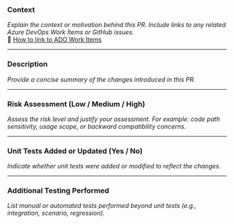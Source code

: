 ### **Context**
_Explain the context or motivation behind this PR. Include links to any related Azure DevOps Work Items or GitHub issues._  
📌 [How to link to ADO Work Items](https://learn.microsoft.com/en-us/azure/devops/boards/github/link-to-from-github?view=azure-devops)

---

### **Description**
_Provide a concise summary of the changes introduced in this PR._

---

### **Risk Assessment** (Low / Medium / High)  
_Assess the risk level and justify your assessment. For example: code path sensitivity, usage scope, or backward compatibility concerns._

---

### **Unit Tests Added or Updated** (Yes / No)  
_Indicate whether unit tests were added or modified to reflect the changes._

---

### **Additional Testing Performed**
_List manual or automated tests performed beyond unit tests (e.g., integration, scenario, regression)._
